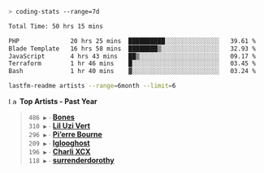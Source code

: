 ```zsh
> coding-stats --range=7d
```

<!--START_SECTION:waka-->

```txt
Total Time: 50 hrs 15 mins

PHP              20 hrs 25 mins  ██████████░░░░░░░░░░░░░░░   39.61 %
Blade Template   16 hrs 58 mins  ████████▒░░░░░░░░░░░░░░░░   32.93 %
JavaScript       4 hrs 43 mins   ██▒░░░░░░░░░░░░░░░░░░░░░░   09.17 %
Terraform        1 hr 46 mins    █░░░░░░░░░░░░░░░░░░░░░░░░   03.45 %
Bash             1 hr 40 mins    ▓░░░░░░░░░░░░░░░░░░░░░░░░   03.24 %
```

<!--END_SECTION:waka-->

```zsh
lastfm-readme artists --range=6month --limit=6
```

<!--START_LASTFM_ARTISTS:{"period": "12month", "rows": 6}-->
<a href="https://last.fm" target="_blank"><img src="https://user-images.githubusercontent.com/17434202/215290617-e793598d-d7c9-428f-9975-156db1ba89cc.svg" alt="Last.fm Logo" width="18" height="13"/></a> **Top Artists - Past Year**

> `486 ▶️` ∙ **[Bones](https://www.last.fm/music/Bones)**<br/>
> `310 ▶️` ∙ **[Lil Uzi Vert](https://www.last.fm/music/Lil+Uzi+Vert)**<br/>
> `296 ▶️` ∙ **[Pi’erre Bourne](https://www.last.fm/music/Pi%E2%80%99erre+Bourne)**<br/>
> `209 ▶️` ∙ **[Iglooghost](https://www.last.fm/music/Iglooghost)**<br/>
> `196 ▶️` ∙ **[Charli XCX](https://www.last.fm/music/Charli+XCX)**<br/>
> `118 ▶️` ∙ **[surrenderdorothy](https://www.last.fm/music/surrenderdorothy)**<br/>
<!--END_LASTFM_ARTISTS-->
